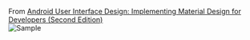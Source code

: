 From [Android User Interface Design: Implementing Material Design for Developers (Second Edition)](https://www.amazon.com/Android-User-Interface-Design-Implementing-ebook/dp/B018BI07P0)<br>
![Sample](https://media.giphy.com/media/6mlXcCk8xdSNCPLKmj/giphy.gif)